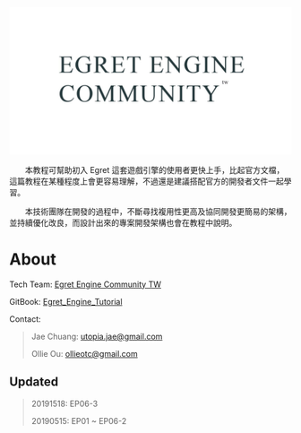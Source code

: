 ![](img/egret_engine_community_header.JPG)



　　本教程可幫助初入 Egret 這套遊戲引擎的使用者更快上手，比起官方文檔，這篇教程在某種程度上會更容易理解，不過還是建議搭配官方的開發者文件一起學習。

　　本技術團隊在開發的過程中，不斷尋找複用性更高及協同開發更簡易的架構，並持續優化改良，而設計出來的專案開發架構也會在教程中說明。

# About

Tech Team: [Egret Engine Community TW](https://www.facebook.com/groups/egret.community.tw/)

GitBook: [Egret_Engine_Tutorial](https://egret-engine-community-tw.gitbook.io/egret-engine-tutorial/)

Contact: 

> Jae Chuang: utopia.jae@gmail.com
>
> Ollie Ou: ollieotc@gmail.com

## Updated

> 20191518: EP06-3
>
> 20190515: EP01 ~ EP06-2